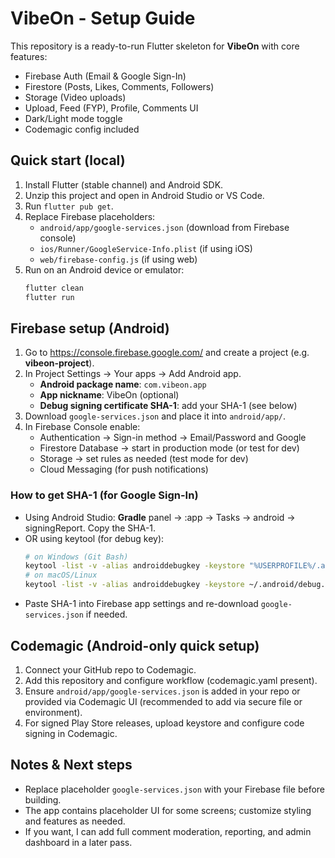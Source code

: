 # VibeOn - Setup Guide

This repository is a ready-to-run Flutter skeleton for **VibeOn** with core features:
- Firebase Auth (Email & Google Sign-In)
- Firestore (Posts, Likes, Comments, Followers)
- Storage (Video uploads)
- Upload, Feed (FYP), Profile, Comments UI
- Dark/Light mode toggle
- Codemagic config included

## Quick start (local)

1. Install Flutter (stable channel) and Android SDK.
2. Unzip this project and open in Android Studio or VS Code.
3. Run `flutter pub get`.
4. Replace Firebase placeholders:
   - `android/app/google-services.json` (download from Firebase console)
   - `ios/Runner/GoogleService-Info.plist` (if using iOS)
   - `web/firebase-config.js` (if using web)
5. Run on an Android device or emulator:
   ```bash
   flutter clean
   flutter run
   ```

## Firebase setup (Android)

1. Go to https://console.firebase.google.com/ and create a project (e.g. **vibeon-project**).
2. In Project Settings → Your apps → Add Android app.
   - **Android package name**: `com.vibeon.app`
   - **App nickname**: VibeOn (optional)
   - **Debug signing certificate SHA-1**: add your SHA-1 (see below)
3. Download `google-services.json` and place it into `android/app/`.
4. In Firebase Console enable:
   - Authentication → Sign-in method → Email/Password and Google
   - Firestore Database → start in production mode (or test for dev)
   - Storage → set rules as needed (test mode for dev)
   - Cloud Messaging (for push notifications)

### How to get SHA-1 (for Google Sign-In)
- Using Android Studio: **Gradle** panel → :app → Tasks → android → signingReport. Copy the SHA-1.
- OR using keytool (for debug key):
  ```bash
  # on Windows (Git Bash)
  keytool -list -v -alias androiddebugkey -keystore "%USERPROFILE%/.android/debug.keystore" -storepass android -keypass android
  # on macOS/Linux
  keytool -list -v -alias androiddebugkey -keystore ~/.android/debug.keystore -storepass android -keypass android
  ```
- Paste SHA-1 into Firebase app settings and re-download `google-services.json` if needed.

## Codemagic (Android-only quick setup)

1. Connect your GitHub repo to Codemagic.
2. Add this repository and configure workflow (codemagic.yaml present).
3. Ensure `android/app/google-services.json` is added in your repo or provided via Codemagic UI (recommended to add via secure file or environment).
4. For signed Play Store releases, upload keystore and configure code signing in Codemagic.

## Notes & Next steps

- Replace placeholder `google-services.json` with your Firebase file before building.
- The app contains placeholder UI for some screens; customize styling and features as needed.
- If you want, I can add full comment moderation, reporting, and admin dashboard in a later pass.
